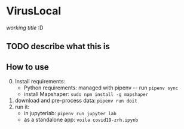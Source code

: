 # VirusLocal
_working title_ :D

## TODO describe what this is

## How to use

0. Install requirements:
   - Python requirements: managed with pipenv -- run `pipenv sync`
   - install Mapshaper: `sudo npm install -g mapshaper`
1. download and pre-process data: `pipenv run doit`
2. run it:
   - in jupyterlab: `pipenv run jupyter lab`
   - as a standalone app: `voila covid19-zrh.ipynb`
